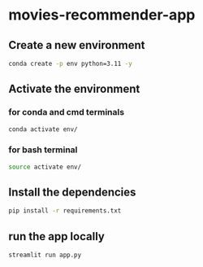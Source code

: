 # movies-recommender-app

## Create a new environment
``` bash
conda create -p env python=3.11 -y
```
## Activate the environment

### for conda and cmd terminals
``` bash
conda activate env/
```
### for bash terminal
``` bash
source activate env/
```
## Install the dependencies
``` bash
pip install -r requirements.txt
```

## run the app locally
``` bash
streamlit run app.py
```